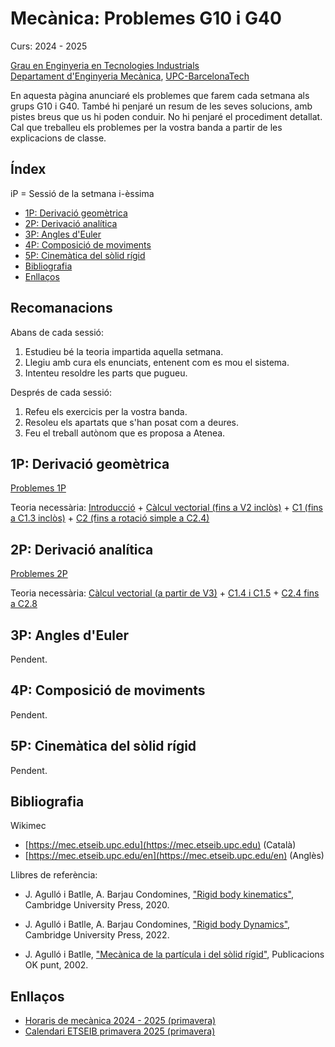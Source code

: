 <!-- Markdown comments are html ones -->

# Mecànica: Problemes G10 i G40 #

Curs: 2024 - 2025

[Grau en Enginyeria en Tecnologies Industrials](https://etseib.upc.edu/ca/estudis/graus/grau-en-enginyeria-en-tecnologies-industrials)  
[Departament d'Enginyeria Mecànica](https://em.upc.edu/ca), [UPC-BarcelonaTech](http://www.upc.edu)

En aquesta pàgina anunciaré els problemes que farem cada setmana als grups G10 i G40. També hi penjaré un  resum de les seves solucions, amb pistes breus que us hi poden conduir. No hi penjaré el procediment detallat. Cal que treballeu els problemes per la vostra banda a partir de les explicacions de classe.

## Índex

iP = Sessió de la setmana i-èssima

+ [1P: Derivació geomètrica](#1p-derivació-geomètrica)  
+ [2P: Derivació analítica](#2p-derivació-analítica)  
+ [3P: Angles d'Euler](#3p-angles-deuler)  
+ [4P: Composició de moviments](#4p-composició-de-moviments)  
+ [5P: Cinemàtica del sòlid rígid](#5p-cinemàtica-del-sòlid-rígid)  
+ [Bibliografia](#bibliografia) 
+ [Enllaços](#enllaços) 
 
## Recomanacions

Abans de cada sessió:

1. Estudieu bé la teoria impartida aquella setmana.
2. Llegiu amb cura els enunciats, entenent com es mou el sistema.
2. Intenteu resoldre les parts que pugueu.

Després de cada sessió: 
1. Refeu els exercicis per la vostra banda.
2. Resoleu els apartats que s'han posat com a deures.
3. Feu el treball autònom que es proposa a Atenea.

## 1P: Derivació geomètrica

[Problemes 1P](problemes/1P.pdf)

Teoria necessària: [Introducció](https://mec.etseib.upc.edu/ca/index.php?title=Introducci%C3%B3) + [Càlcul vectorial (fins a V2 inclòs)](https://mec.etseib.upc.edu/ca/index.php?title=C%C3%A0lcul_vectorial) + [C1 (fins a C1.3 inclòs)](https://mec.etseib.upc.edu/ca/index.php?title=C1._Configuraci%C3%B3_d%27un_sistema_mec%C3%A0nic) + [C2 (fins a rotació simple a C2.4)](https://mec.etseib.upc.edu/ca/index.php?title=C2._Moviment_d%27un_sistema_mec%C3%A0nic)

## 2P: Derivació analítica

[Problemes 2P](problemes/2P.pdf)

Teoria necessària: [Càlcul vectorial (a partir de V3)](https://mec.etseib.upc.edu/ca/index.php?title=C%C3%A0lcul_vectorial#V.3_Representaci%C3%B3_anal%C3%ADtica_d%E2%80%99un_vector) + [C1.4 i C1.5](https://mec.etseib.upc.edu/ca/index.php?title=C1._Configuraci%C3%B3_d%27un_sistema_mec%C3%A0nic#C1.4_Orientaci%C3%B3_d'un_s%C3%B2lid_r%C3%ADgid_amb_moviment_a_l'espai) + [C2.4 fins a C2.8](https://mec.etseib.upc.edu/ca/index.php?title=C2._Moviment_d%27un_sistema_mec%C3%A0nic#C2.4_Velocitat_angular_d%E2%80%99un_s%C3%B2lid_r%C3%ADgid)

## 3P: Angles d'Euler

Pendent.

## 4P: Composició de moviments

Pendent.

## 5P: Cinemàtica del sòlid rígid

Pendent.

## Bibliografia

Wikimec

* [https://mec.etseib.upc.edu](https://mec.etseib.upc.edu) (Català)
* [https://mec.etseib.upc.edu/en](https://mec.etseib.upc.edu/en) (Anglès)

Llibres de referència:

* J. Agulló i Batlle, A. Barjau Condomines, ["Rigid body kinematics"](https://discovery.upc.edu/discovery/fulldisplay?docid=alma991001807209706711&context=L&vid=34CSUC_UPC:VU1&lang=ca&search_scope=MyInst_and_CI&adaptor=Local%20Search%20Engine&tab=Everything&query=any,contains,rigid%20body%20kinematics), Cambridge University Press, 2020.  
* J. Agulló i Batlle, A. Barjau Condomines, ["Rigid body Dynamics"](https://discovery.upc.edu/discovery/fulldisplay?docid=alma991005056379406711&context=L&vid=34CSUC_UPC:VU1&lang=ca&search_scope=MyInst_and_CI&adaptor=Local%20Search%20Engine&tab=Everything&query=any,contains,rigid%20body%20dynamics&offset=0), Cambridge University Press, 2022.

* J. Agulló i Batlle, ["Mecànica de la partícula i del sòlid rígid"](https://drive.google.com/file/d/1N22VNGK_2FQnVZzZuqxPn2JlbAflULm6/view), Publicacions OK punt, 2002.  

## Enllaços
* [Horaris de mecànica 2024 - 2025 (primavera)](horaris_2024_25.pdf)
* [Calendari ETSEIB primavera 2025 (primavera)](https://etseib.upc.edu/ca/estudis/calendaris/calendari-academic-graus-2024_25.pdf)